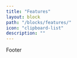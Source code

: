 ```yaml
---
title: "Features"
layout: block
path: "/blocks/features/"
icon: "clipboard-list"
description: ""
---
```


Footer
